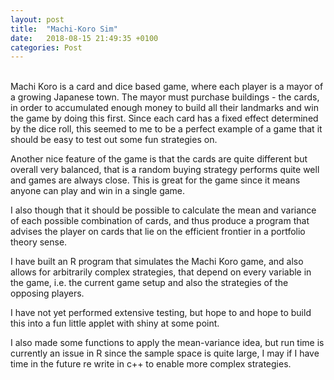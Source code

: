 ```yaml
---
layout: post
title:  "Machi-Koro Sim"
date:   2018-08-15 21:49:35 +0100
categories: Post
---
```

<br>
Machi Koro is a card and dice based game, where each player is a mayor of a growing Japanese town. The mayor must purchase buildings - the cards, in order to accumulated enough money to build all their landmarks and win the game by doing this first. Since each card has a fixed effect determined by the dice roll, this seemed to me to be a perfect example of a game that it should be easy to test out some fun strategies on. 

Another nice feature of the game is that the cards are quite different but overall very balanced, that is a random buying strategy performs quite well and games are always close. This is great for the game since it means anyone can play and win in a single game.

I also though that it should be possible to calculate the mean and variance of each possible combination of cards, and thus produce a program that advises the player on cards that lie on the efficient frontier in a portfolio theory sense.

I have built an R program that simulates the Machi Koro game, and also allows for arbitrarily complex strategies, that depend on every variable in the game, i.e. the current game setup and also the strategies of the opposing players.

I have not yet performed extensive testing, but hope to and hope to build this into a fun little applet with shiny at some point.

I also made some functions to apply the mean-variance idea, but run time is currently an issue in R since the sample space is quite large, I may if I have time in the future re write in c++ to enable more complex strategies.


